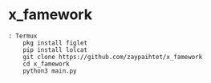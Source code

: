 # x_famework

    : Termux 
        pkg install figlet
        pip install lolcat
        git clone https://github.com/zaypaihtet/x_famework
        cd x_famework
        python3 main.py
